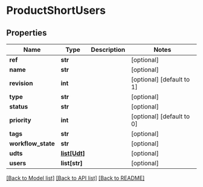 # ProductShortUsers

## Properties
Name | Type | Description | Notes
------------ | ------------- | ------------- | -------------
**ref** | **str** |  | [optional] 
**name** | **str** |  | [optional] 
**revision** | **int** |  | [optional] [default to 1]
**type** | **str** |  | [optional] 
**status** | **str** |  | [optional] 
**priority** | **int** |  | [optional] [default to 0]
**tags** | **str** |  | [optional] 
**workflow_state** | **str** |  | [optional] 
**udts** | [**list[Udt]**](Udt.md) |  | [optional] 
**users** | **list[str]** |  | [optional] 

[[Back to Model list]](../README.md#documentation-for-models) [[Back to API list]](../README.md#documentation-for-api-endpoints) [[Back to README]](../README.md)


